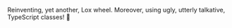 Reinventing, yet another, Lox wheel. Moreover, using ugly, utterly talkative, TypeScript classes! 🙈
